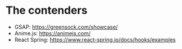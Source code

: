 # The contenders

- GSAP: https://greensock.com/showcase/
- Anime.js: https://animejs.com/
- React Spring: https://www.react-spring.io/docs/hooks/examples
